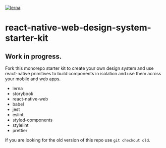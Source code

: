 [![lerna](https://img.shields.io/badge/maintained%20with-lerna-cc00ff.svg)](https://lerna.js.org/)

# react-native-web-design-system-starter-kit

## Work in progress.

Fork this monorepo starter kit to create your own design system and use react-native primitives to build components in isolation and use them across your mobile and web apps.

- lerna
- storybook
- react-native-web
- babel
- jest
- eslint
- styled-components
- stylelint
- prettier

If you are looking for the old version of this repo use `git checkout old`.
